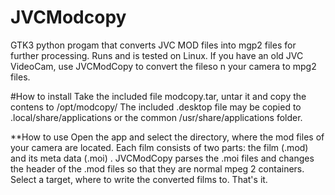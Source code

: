 # JVCModcopy
GTK3 python progam that converts JVC MOD files into mgp2 files for further processing.
Runs and is tested on Linux.
If you have an old JVC VideoCam, use JVCModCopy to convert the fileso n your camera to mpg2 files.

#How to install
Take the included file modcopy.tar, untar it and copy the contens to /opt/modcopy/
The included .desktop file may be copied to .local/share/applications or the common /usr/share/applications folder.

**How to use
Open the app and select the directory, where the mod files of your camera are located. Each film consists of two parts: the film (.mod) and its meta data (.moi) .
JVCModCopy parses the .moi files and changes the header of the .mod files so that they are normal mpeg 2 containers.
Select a target, where to write the converted films to. 
That's it.
